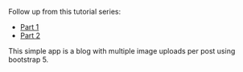 Follow up from this tutorial series:
* [Part 1](https://www.youtube.com/watch?v=-0nYBqY9i5w)
* [Part 2](https://www.youtube.com/watch?v=VX6VLNeRvis)

This simple app is a blog with multiple image uploads per post using bootstrap 5.